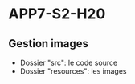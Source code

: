 # APP7-S2-H20

## Gestion images
 - Dossier "src": le code source
 - Dossier "resources": les images 